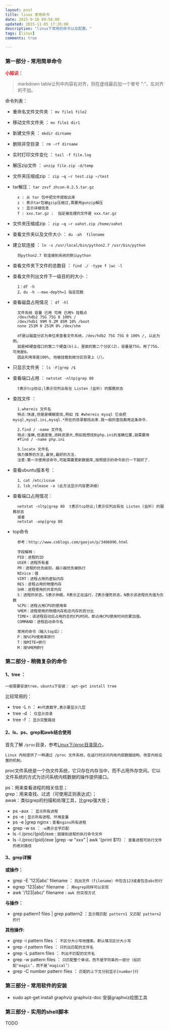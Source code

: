 ```yaml
---
layout: post
title: linux 常用命令
date: 2015-9-18 09:56:00
updated: 2015-11-05 17:26:00
description: "linux下常用的命令以及配置。"
tags: [linux]
comments: true

---
```


### 第一部分 - 常用简单命令

<font color=#FF090f>**小知识：**</font>
>markdown table让列中内容右对齐，则在虚线最后加一个冒号 “:”，左对齐的不加。

命令列表：

- 重命名文件文件夹 ： `mv file1 file2`
- 移动文件文件夹 ： `mv file1 dir1` 
- 新建文件夹 ： `mkdir dirname`
- 删除非空目录 ： `rm -rf dirname`
- 实时打印文件变化 ： `tail -f file.log`
- 解压zip文件 ： `unzip file.zip -d/temp`
- 文件夹压缩成zip ： `zip –q –r test.zip ~/test` 
- tar解压： `tar zxvf zhcon-0.2.5.tar.gz`
		
		x : 从 tar 包中把文件提取出来
		z : 表示tar包被gzip压缩过,需要用gunzip解压
		v : 显示详细信息
		f : xxx.tar.gz :  指定被处理的文件是 xxx.tar.gz
- 文件夹压缩成zip ： `zip –q –r xahot.zip /home/xahot`
- 查看文件夹以及文件大小 ： `du -ah  filename`
- 建立软连接 ： `ln -s /usr/local/bin/python2.7 /usr/bin/python`  

		将python2.7 软连接到系统的默认python
- 查看文件夹下文件的总数目 ：  `find ./ -type f |wc -l`
- 查看文件列出文件下一级目的的大小 ： 

		1：df -h    
		2、du -h --max-depth=1 指定层数
- 查看磁盘占用情况 ： `df -hl `  

		文件系统 容量 已用 可用 已用% 挂载点
		/dev/hdb2 75G 75G 0 100% /
		/dev/hdb1 99M 9.2M 85M 10% /boot
		none 251M 0 251M 0% /dev/shm

		df是以磁盘分区为单位来查看文件系统，/dev/hdb2 75G 75G 0 100% /, 以此为例。
		就是HD硬盘借口的第二个硬盘(b)上，里面的第二个分区(2），容量是75G，用了75G，可用是0。
		因此利用率是100%, 他被挂载到根分区目录上（/）。

- 只显示文件夹 ：  `ls -F|grep /$`
- 查看端口占用 ： `netstat -nltp|grep 80` 

		t表示tcp协议;l表示仅列出有在 Listen (监听) 的服務状态
- 查找文件 ：   

		1.whereis 文件名
		特点:快速,但是是模糊查找,例如 找 #whereis mysql 它会把mysql,mysql.ini,mysql.*所在的目录都找出来.我一般的查找都用这条命令.

		2.find / -name 文件名
		特点:准确,但速度慢,消耗资源大,例如我想找到php.ini的准确位置,就需要用
		#find / -name php.ini

		3.locate 文件名
		强力推荐的方法,最快,最好的方法.
		注意:第一次使用该命令,可能需要更新数据库,按照提示的命令执行一下就好了.

- 查看ubuntu版本号 ： 
	
		1、cat /etc/issue
		2、lsb_release -a (此方法显示内容更详细)
- 查看端口占用情况：

		netstat -nltp|grep 80  t表示tcp协议;l表示仅列出有在 Listen (监听) 的服務状态
		或者
		netstat -anp|grep 80
- top命令  

		参考：http://www.cnblogs.com/gaojun/p/3406096.html

		字段解释：
		PID：进程的ID
		USER：进程所有者
		PR：进程的优先级别，越小越优先被执行
		NInice：值
		VIRT：进程占用的虚拟内存
		RES：进程占用的物理内存
		SHR：进程使用的共享内存
		S：进程的状态。S表示休眠，R表示正在运行，Z表示僵死状态，N表示该进程优先值为负数
		%CPU：进程占用CPU的使用率
		%MEM：进程使用的物理内存和总内存的百分比
		TIME+：该进程启动后占用的总的CPU时间，即占用CPU使用时间的累加值。
		COMMAND：进程启动命令名
			
		常用的命令（输入top后）：
		P：按%CPU使用率排行
		T：按MITE+排行
		M：按%MEM排行

### 第二部分 - 稍微复杂的命令

#### 1、tree ：

	一般需要安装tree，ubuntu下安装： apt-get install tree

比较常用的：  

- tree -L n ：  `#n代表数字,表示要显示几层`  
- tree -d ： `仅显示目录`  
- tree -f ： `显示完整路径`

#### 2、ls、ps、grep和awk结合使用
首先了解 `/proc`目录，参考[Linux下/proc目录简介](http://blog.csdn.net/zdwzzu2006/article/details/7747977)。

	Linux 内核提供了一种通过 /proc 文件系统，在运行时访问内核内部数据结构、改变内核设置的机制。
	
proc文件系统是一个伪文件系统，它只存在内存当中，而不占用外存空间。它以文件系统的方式为访问系统内核数据的操作提供接口。

ps：用来查看进程的相关信息；  
grep：用来查找、过滤（可使用正则表达式）；  
awak：类似grep的扫描和处理工具，比grep强大些； 

- ps -aux ： `显示所有进程`
- ps -e : `显示所有进程、环境变量`
- ps -e |grep nginx : `查看nginx所有进程`
- grep -w ss ： `-w表示全字匹配` 
- ls -l /proc/{pid}/exe : `链接到进程的执行命令文件` 
- ls -l /proc/{pid}/exe |grep -w "xxx" | awk '{print $11} ： `查看进程可执行文件的绝对路径`

#### 3、grep详解

**或操作：**  

- grep -E '123|abc' filename ： `找出文件（filename）中包含123或者包含abc的行`  
- egrep '123|abc' filename ： `用egrep同样可以实现`
- awk '/123|abc/' filename : `awk 的实现方式`

**与操作：**  

- grep pattern1 files | grep pattern2 ：`显示既匹配 pattern1 又匹配 pattern2 的行`

**其他操作:**  

- grep -i pattern files ： `不区分大小写地搜索。默认情况区分大小写`  
- grep -l pattern files ： `只列出匹配的文件名`  
- grep -L pattern files ： `列出不匹配的文件名`  
- grep -w pattern files ： `只匹配整个单词，而不是字符串的一部分（如匹配‘magic’，而不是‘magical’）`  
- grep -C number pattern files ： `匹配的上下文分别显示[number]行` 

### 第三部分 - 常用软件的安装
- sudo apt-get install graphviz graphviz-doc   安装graphviz绘图工具


### 第三部分 - 实用的shell脚本
 TODO
